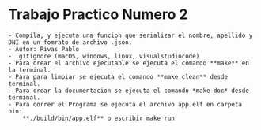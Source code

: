 # Trabajo Practico Numero 2
	- Compila, y ejecuta una funcion que serializar el nombre, apellido y DNI en un fomrato de archivo .json.
	- Autor: Rivas Pablo
	- .gitignore (macOS, windows, linux, visualstudiocode)
	- Para crear el archivo ejecutable se ejecuta el comando **make** en la terminal.
	- Para para limpiar se ejecuta el comando **make clean** desde terminal.
	- Para crear la documentacion se ejecuta el comando *make doc* desde terminal.
	- Para correr el Programa se ejecuta el archivo app.elf en carpeta bin:
		**./build/bin/app.elf** o escribir make run